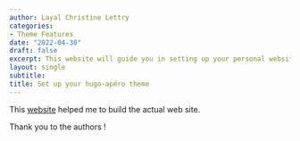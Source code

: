 ```yaml
---
author: Layal Christine Lettry
categories:
- Theme Features
date: "2022-04-30"
draft: false
excerpt: This website will guide you in setting up your personal website with hugo-apéro theme.
layout: single
subtitle: 
title: Set up your hugo-apéro theme
---
```


This [website](https://hugo-apero-docs.netlify.app/about/) helped me to build the actual web site. 

Thank you to the authors !
